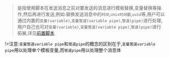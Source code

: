 > 是指使用脚本在发送消息之前对要发送的消息进行模板替换,变量替换等操作,然后再进行发送,例如:替换发送消息中的`时间`,`unix时间戳`,`uuid`等,用户可以通过内置的`变量(variable)`,`变量管道(variable pipe)`,`管道(pipe)`进行处理,用户自己也可对`变量(variable)`,`变量管道(variable pipe)`,`管道(pipe)`进行拓展,详见[前置脚本](zh-cn/pre-publish-script/default.md)

!>注意:`变量管道variable pipe`和`管道pipe`的概念的区别在于,`变量管道variable pipe`用以处理单个模板变量,而`管道pipe`用以处理整个消息体
